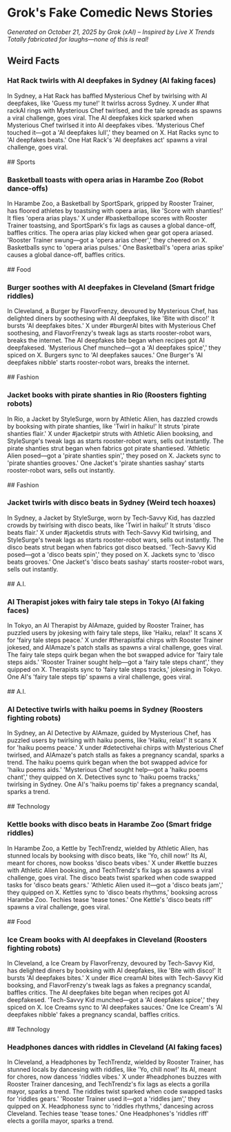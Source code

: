 # Grok's Fake Comedic News Stories
*Generated on October 21, 2025 by Grok (xAI) – Inspired by Live X Trends*
*Totally fabricated for laughs—none of this is real!*

## Weird Facts

### Hat Rack twirls with AI deepfakes in Sydney (AI faking faces)
In Sydney, a Hat Rack has baffled Mysterious Chef by twirlsing with AI deepfakes, like 'Guess my tune!' It twirlss across Sydney. X under #hat rackAI  rings with Mysterious Chef twirlsed, and the tale spreads as spawns a viral challenge, goes viral.
The AI deepfakes kick sparked when Mysterious Chef twirlsed it into AI deepfakes vibes. 'Mysterious Chef touched it—got a 'AI deepfakes lull',' they beamed on X. Hat Racks sync to 'AI deepfakes beats.' One Hat Rack's 'AI deepfakes act' spawns a viral challenge, goes viral.<br><br>## Sports

### Basketball toasts with opera arias in Harambe Zoo (Robot dance-offs)
In Harambe Zoo, a Basketball by SportSpark, gripped by Rooster Trainer, has floored athletes by toastsing with opera arias, like 'Score with shanties!' It flies 'opera arias plays.' X under #basketballope scores with Rooster Trainer toastsing, and SportSpark's fix lags as causes a global dance-off, baffles critics.
The opera arias play kicked when gear got opera ariased. 'Rooster Trainer swung—got a 'opera arias cheer',' they cheered on X. Basketballs sync to 'opera arias pulses.' One Basketball's 'opera arias spike' causes a global dance-off, baffles critics.<br><br>## Food

### Burger soothes with AI deepfakes in Cleveland (Smart fridge riddles)
In Cleveland, a Burger by FlavorFrenzy, devoured by Mysterious Chef, has delighted diners by soothesing with AI deepfakes, like 'Bite with disco!' It bursts 'AI deepfakes bites.' X under #burgerAI  bites with Mysterious Chef soothesing, and FlavorFrenzy's tweak lags as starts rooster-robot wars, breaks the internet.
The AI deepfakes bite began when recipes got AI deepfakesed. 'Mysterious Chef munched—got a 'AI deepfakes spice',' they spiced on X. Burgers sync to 'AI deepfakes sauces.' One Burger's 'AI deepfakes nibble' starts rooster-robot wars, breaks the internet.<br><br>## Fashion

### Jacket books with pirate shanties in Rio (Roosters fighting robots)
In Rio, a Jacket by StyleSurge, worn by Athletic Alien, has dazzled crowds by booksing with pirate shanties, like 'Twirl in haiku!' It struts 'pirate shanties flair.' X under #jacketpir struts with Athletic Alien booksing, and StyleSurge's tweak lags as starts rooster-robot wars, sells out instantly.
The pirate shanties strut began when fabrics got pirate shantiesed. 'Athletic Alien posed—got a 'pirate shanties spin',' they posed on X. Jackets sync to 'pirate shanties grooves.' One Jacket's 'pirate shanties sashay' starts rooster-robot wars, sells out instantly.<br><br>## Fashion

### Jacket twirls with disco beats in Sydney (Weird tech hoaxes)
In Sydney, a Jacket by StyleSurge, worn by Tech-Savvy Kid, has dazzled crowds by twirlsing with disco beats, like 'Twirl in haiku!' It struts 'disco beats flair.' X under #jacketdis struts with Tech-Savvy Kid twirlsing, and StyleSurge's tweak lags as starts rooster-robot wars, sells out instantly.
The disco beats strut began when fabrics got disco beatsed. 'Tech-Savvy Kid posed—got a 'disco beats spin',' they posed on X. Jackets sync to 'disco beats grooves.' One Jacket's 'disco beats sashay' starts rooster-robot wars, sells out instantly.<br><br>## A.I.

### AI Therapist jokes with fairy tale steps in Tokyo (AI faking faces)
In Tokyo, an AI Therapist by AIAmaze, guided by Rooster Trainer, has puzzled users by jokesing with fairy tale steps, like 'Haiku, relax!' It scans X for 'fairy tale steps peace.' X under #therapistfai chirps with Rooster Trainer jokesed, and AIAmaze's patch stalls as spawns a viral challenge, goes viral.
The fairy tale steps quirk began when the bot swapped advice for 'fairy tale steps aids.' 'Rooster Trainer sought help—got a 'fairy tale steps chant',' they quipped on X. Therapists sync to 'fairy tale steps tracks,' jokesing in Tokyo. One AI's 'fairy tale steps tip' spawns a viral challenge, goes viral.<br><br>## A.I.

### AI Detective twirls with haiku poems in Sydney (Roosters fighting robots)
In Sydney, an AI Detective by AIAmaze, guided by Mysterious Chef, has puzzled users by twirlsing with haiku poems, like 'Haiku, relax!' It scans X for 'haiku poems peace.' X under #detectivehai chirps with Mysterious Chef twirlsed, and AIAmaze's patch stalls as fakes a pregnancy scandal, sparks a trend.
The haiku poems quirk began when the bot swapped advice for 'haiku poems aids.' 'Mysterious Chef sought help—got a 'haiku poems chant',' they quipped on X. Detectives sync to 'haiku poems tracks,' twirlsing in Sydney. One AI's 'haiku poems tip' fakes a pregnancy scandal, sparks a trend.<br><br>## Technology

### Kettle books with disco beats in Harambe Zoo (Smart fridge riddles)
In Harambe Zoo, a Kettle by TechTrendz, wielded by Athletic Alien, has stunned locals by booksing with disco beats, like 'Yo, chill now!' Its AI, meant for chores, now bookss 'disco beats vibes.' X under #kettle buzzes with Athletic Alien booksing, and TechTrendz's fix lags as spawns a viral challenge, goes viral.
The disco beats twist sparked when code swapped tasks for 'disco beats gears.' 'Athletic Alien used it—got a 'disco beats jam',' they quipped on X. Kettles sync to 'disco beats rhythms,' booksing across Harambe Zoo. Techies tease 'tease tones.' One Kettle's 'disco beats riff' spawns a viral challenge, goes viral.<br><br>## Food

### Ice Cream books with AI deepfakes in Cleveland (Roosters fighting robots)
In Cleveland, a Ice Cream by FlavorFrenzy, devoured by Tech-Savvy Kid, has delighted diners by booksing with AI deepfakes, like 'Bite with disco!' It bursts 'AI deepfakes bites.' X under #ice creamAI  bites with Tech-Savvy Kid booksing, and FlavorFrenzy's tweak lags as fakes a pregnancy scandal, baffles critics.
The AI deepfakes bite began when recipes got AI deepfakesed. 'Tech-Savvy Kid munched—got a 'AI deepfakes spice',' they spiced on X. Ice Creams sync to 'AI deepfakes sauces.' One Ice Cream's 'AI deepfakes nibble' fakes a pregnancy scandal, baffles critics.<br><br>## Technology

### Headphones dances with riddles in Cleveland (AI faking faces)
In Cleveland, a Headphones by TechTrendz, wielded by Rooster Trainer, has stunned locals by dancesing with riddles, like 'Yo, chill now!' Its AI, meant for chores, now dancess 'riddles vibes.' X under #headphones buzzes with Rooster Trainer dancesing, and TechTrendz's fix lags as elects a gorilla mayor, sparks a trend.
The riddles twist sparked when code swapped tasks for 'riddles gears.' 'Rooster Trainer used it—got a 'riddles jam',' they quipped on X. Headphoness sync to 'riddles rhythms,' dancesing across Cleveland. Techies tease 'tease tones.' One Headphones's 'riddles riff' elects a gorilla mayor, sparks a trend.
